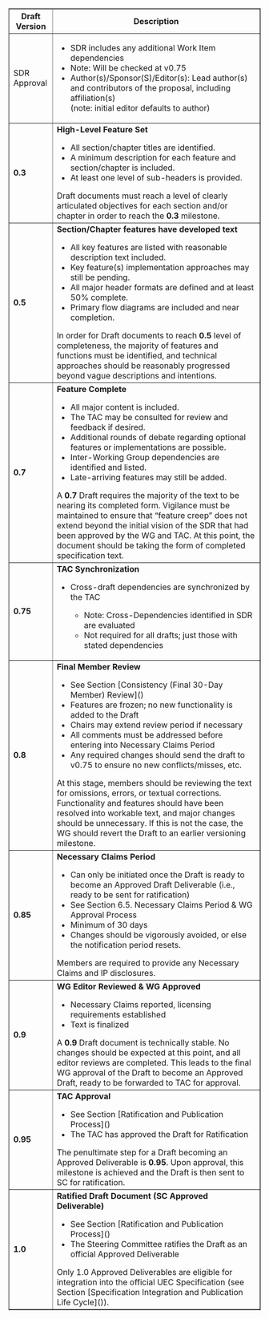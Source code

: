 <table border="1">
  <tr>
    <th>Draft Version</th>
    <th>Description</th>
  </tr>
  <tr>
    <td>SDR Approval</td>
    <td>
      <ul>
        <li><abbr>SDR</abbr> includes any additional <a>Work Item</a> dependencies</li>
        <li>Note: Will be checked at v0.75</li>
        <li>Author(s)/Sponsor(S)/Editor(s): Lead author(s) and contributors of the proposal, including affiliation(s)
        <br>(note: initial editor defaults to author)</li>
      </ul>
    </td>
  </tr>
  <tr>
    <td><strong>0.3</strong></td>
    <td>
      <strong>High-Level Feature Set</strong>
      <ul>
        <li>All section/chapter titles are identified.</li>
        <li>A minimum description for each feature and section/chapter is included.</li>
        <li>At least one level of sub-headers is provided.</li>
      </ul>
      <a>Draft</a> documents must reach a level of clearly articulated objectives for each section and/or chapter in order to reach the <strong>0.3</strong> milestone.
    </td>
  </tr>
  <tr>
    <td><strong>0.5</strong></td>
    <td>
      <strong>Section/Chapter features have developed text</strong>
      <ul>
        <li>All key features are listed with reasonable description text included.</li>
        <li>Key feature(s) implementation approaches may still be pending.</li>
        <li>All major header formats are defined and at least 50% complete.</li>
        <li>Primary flow diagrams are included and near completion.</li>
      </ul>
      In order for <a>Draft</a> documents to reach <strong>0.5</strong> level of completeness, the majority of features and functions must be identified, and technical approaches should be reasonably progressed beyond vague descriptions and intentions.
    </td>
  </tr>
  <tr>
    <td><strong>0.7</strong></td>
    <td>
      <strong>Feature Complete</strong>
      <ul>
        <li>All major content is included.</li>
        <li>The <abbr>TAC</abbr> may be consulted for review and feedback if desired.</li>
        <li>Additional rounds of debate regarding optional features or implementations are possible.</li>
        <li>Inter-Working Group dependencies are identified and listed.</li>
        <li>Late-arriving features may still be added.</li>
      </ul>
      A <strong>0.7</strong> <a>Draft</a> requires the majority of the text to be nearing its completed form. Vigilance must be maintained to ensure that “feature creep” does not extend beyond the initial vision of the SDR that had been approved by the <abbr>WG</abbr> and <abbr>TAC</abbr>. At this point, the document should be taking the form of completed specification text.
    </td>
  </tr>
  <tr>
    <td><strong>0.75</strong></td>
    <td>
      <strong>TAC Synchronization</strong>
      <ul>
        <li>Cross-draft dependencies are synchronized by the <abbr>TAC</abbr></li>
        <ul>
          <li>Note: Cross-Dependencies identified in <abbr>SDR</abbr> are evaluated</li>
          <li>Not required for all drafts; just those with stated dependencies</li>
        </ul>
      </ul>
    </td>
  </tr>
    <tr>
    <td><strong>0.8</strong></td>
    <td>
      <strong>Final Member Review</strong>
      <ul>
        <li>See Section [Consistency (Final 30-Day Member) Review]()</li>
        <li>Features are frozen; no new functionality is added to the Draft</li>
        <li>Chairs may extend review period if necessary</li>
        <li>All comments must be addressed before entering into Necessary Claims Period</li>
        <li>Any required changes should send the draft to v0.75 to ensure no new conflicts/misses, etc.</li>
      </ul>
      At this stage, members should be reviewing the text for omissions, errors, or textual corrections. Functionality and features should have been resolved into workable text, and major changes should be unnecessary. If this is not the case, the <a>WG</a> should revert the <a>Draft</a> to an earlier versioning milestone.
    </td>
  </tr>
  <tr>
    <td><strong>0.85</strong></td>
    <td>
      <strong>Necessary Claims Period</strong>
      <ul>
        <li>Can only be initiated once the <a>Draft</a> is ready to become an Approved Draft Deliverable (i.e., ready to be sent for ratification)</li>
        <li>See Section 6.5. Necessary Claims Period & WG Approval Process</li>
        <li>Minimum of 30 days</li>
        <li>Changes should be vigorously avoided, or else the notification period resets.</li>
      </ul>
      Members are required to provide any <a>Necessary Claims</a> and IP disclosures.
    </td>
  </tr>
  <tr>
    <td><strong>0.9</strong></td>
    <td>
      <strong>WG Editor Reviewed & WG Approved</strong>
      <ul>
        <li><a>Necessary Claims</a> reported, licensing requirements established</li>
        <li>Text is finalized</li>
      </ul>
      A <strong>0.9</strong> <a>Draft</a> document is technically stable. No changes should be expected at this point, and all editor reviews are completed. This leads to the final <abbr>WG</abbr> approval of the <a>Draft</a> to become an Approved Draft, ready to be forwarded to <abbr>TAC</abbr> for approval.
    </td>
  </tr>
  <tr>
    <td><strong>0.95</strong></td>
    <td>
      <strong>TAC Approval</strong>
      <ul>
        <li>See Section [Ratification and Publication Process]()</li>
        <li>The <abbr>TAC</abbr> has approved the <a>Draft</a> for Ratification</li>
      </ul>
      The penultimate step for a <a>Draft</a> becoming an <a>Approved Deliverable</a> is <strong>0.95</strong>. Upon approval, this milestone is achieved and the <a>Draft</a> is then sent to <abbr>SC</abbr> for ratification.
    </td>
  </tr>
  <tr>
    <td><strong>1.0</strong></td>
    <td>
      <strong>Ratified Draft Document (SC Approved Deliverable)</strong>
      <ul>
        <li>See Section [Ratification and Publication Process]()</li>
        <li>The <a>Steering Committee</a> ratifies the <a>Draft</a> as an official <a>Approved Deliverable</a></li>
      </ul>
      Only 1.0 <a title="Approved Deliverable">Approved Deliverables</a> are eligible for integration into the official <a>UEC Specification</a> (see Section [Specification Integration and Publication Life Cycle]()).
    </td>
  </tr>
</table>

